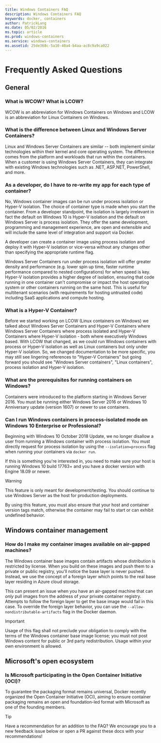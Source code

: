```yaml
---
title: Windows Containers FAQ
description: Windows Containers FAQ
keywords: docker, containers
author: PatrickLang
ms.date: 05/02/2016
ms.topic: article
ms.prod: windows-containers
ms.service: windows-containers
ms.assetid: 25de368c-5a10-40a4-b4aa-ac8c9a9ca022
---
```


# Frequently Asked Questions

## General

### What is WCOW? What is LCOW?

WCOW is an abbreviation for Windows Containers on Windows and LCOW is an abbreviation for Linux Containers on Windows.

### What is the difference between Linux and Windows Server Containers?

Linux and Windows Server Containers are similar -- both implement similar technologies within their kernel and core operating system. The difference comes from the platform and workloads that run within the containers.  
When a customer is using Windows Server Containers, they can integrate with existing Windows technologies such as .NET, ASP.NET, PowerShell, and more.

### As a developer, do I have to re-write my app for each type of container?

No, Windows container images can be run under process isolation or Hyper-V isolation. The choice of container type is made when you start the container. From a developer standpoint, the isolation is largely irrelevant in fact the default on Windows 10 is Hyper-V isolation and the default on Windows Server is process isolation. They offer the same development, programming and management experience, are open and extensible and will include the same level of integration and support via Docker.

A developer can create a container image using process isolation and deploy it with Hyper-V isolation or vice-versa without any changes other than specifying the appropriate runtime flag.

Windows Server Containers run under process isolation will offer greater density and performance (e.g. lower spin up time, faster runtime performance compared to nested configurations) for when speed is key. Hyper-V isolation provides a higher degree of isolation, ensuring that code running in one container can't compromise or impact the host operating system or other containers running on the same host. This is useful for multitenant scenarios (with requirements for hosting untrusted code) including SaaS applications and compute hosting.

### What is a Hyper-V Container?

Before we started working on LCOW (Linux containers on Windows) we talked about Windows Server Containers and Hyper-V Containers where Windows Server Containers where process isolated and Hyper-V Containers where Hyper-V isolation - both where executively Windows based.  With LCOW that changed, as we could run Windows containers with process or Hyper-V isolation as well as Linux containers but only under Hyper-V isolation.  So, we changed documentation to be more specific, you may still see lingering references to "Hyper-V Containers" but going forward you should see "Windows Server containers", "Linux containers", process isolation and Hyper-V isolation.


### What are the prerequisites for running containers on Windows?

Containers were introduced to the platform starting in Windows Server 2016. You must be running either Windows Server 2016 or Windows 10 Anniversary update (version 1607) or newer to use containers.

### Can I run Windows containers in process-isolated mode on Windows 10 Enterprise or Professional?

Beginning with Windows 10 October 2018 Update, we no longer disallow a user from running a Windows container with process isolation. You must directly request for process isolation by using the `--isolation=process` flag when running your containers via `docker run`.

If this is something you're interested in, you need to make sure your host is running Windows 10 build 17763+ and you have a docker version with Engine 18.09 or newer.

> [!WARNING]
> This feature is only meant for development/testing. You should continue to use Windows Server as the host for production deployments.
>
> By using this feature, you must also ensure that your host and container version tags match, otherwise the container may fail to start or can exhibit undefined behavior.

## Windows container management

### How do I make my container images available on air-gapped machines?

The Windows container base images contain artifacts whose distribution is restricted by license. When you build on these images and push them to a private or public registry, you'll notice the base layer is never pushed. Instead, we use the concept of a foreign layer which points to the real base layer residing in Azure cloud storage.

This can present an issue when you have an air-gapped machine that can _only_ pull images from the address of _your_ private container registry. Attempts to follow the foreign layer to get the base image would fail in this case. To override the foreign layer behavior, you can use the `--allow-nondistributable-artifacts` flag in the Docker daemon.

> [!IMPORTANT]
> Usage of this flag shall not preclude your obligation to comply with the terms of the Windows container base image license; you must not post Windows content for public or 3rd party redistribution. Usage within your own environment is allowed.

## Microsoft's open ecosystem

### Is Microsoft participating in the Open Container Initiative (OCI)?

To guarantee the packaging format remains universal, Docker recently organized the Open Container Initiative (OCI), aiming to ensure container packaging remains an open and foundation-led format with Microsoft as one of the founding members.

> [!TIP]
> Have a recommendation for an addition to the FAQ? We encourage you to a new feedback issue below or open a PR against these docs with your recommendations!
